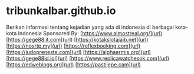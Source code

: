 # tribunkalbar.github.io
Berikan informasi tentang kejadian yang ada di indonesia di berbagai kota-kota Indonesia
Sponsored By:
[https://www.almostreal.org/](url)
[https://gege88.it.com](url)
[https://kotakslotajaib.net](url)
[https://nosrtp.my](url)
[https://reflexbooking.com](url)
[https://judopreneste.com](url)
[https://alphaermis.org](url)
[https://gege88id.lol](url)
[https://www.replicawatchesok.com](url)
[https://edweblogs.org](url)
[https://pastijepe.cam](url)
